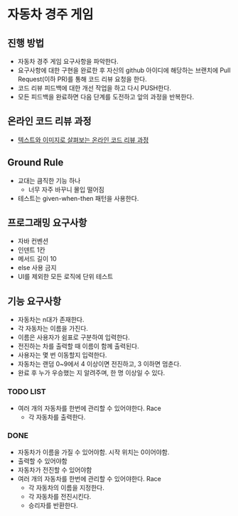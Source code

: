 # 자동차 경주 게임
## 진행 방법
* 자동차 경주 게임 요구사항을 파악한다.
* 요구사항에 대한 구현을 완료한 후 자신의 github 아이디에 해당하는 브랜치에 Pull Request(이하 PR)를 통해 코드 리뷰 요청을 한다.
* 코드 리뷰 피드백에 대한 개선 작업을 하고 다시 PUSH한다.
* 모든 피드백을 완료하면 다음 단계를 도전하고 앞의 과정을 반복한다.

## 온라인 코드 리뷰 과정
* [텍스트와 이미지로 살펴보는 온라인 코드 리뷰 과정](https://github.com/next-step/nextstep-docs/tree/master/codereview)

## Ground Rule
- 교대는 큼직한 기능 하나
  - 너무 자주 바꾸니 몰입 떨어짐
- 테스트는 given-when-then 패턴을 사용한다.

## 프로그래밍 요구사항
- 자바 컨벤션
- 인덴트 1칸
- 메서드 길이 10
- else 사용 금지
- UI를 제외한 모든 로직에 단위 테스트

## 기능 요구사항
- 자동차는 n대가 존재한다.
- 각 자동차는 이름을 가진다.
- 이름은 사용자가 쉼표로 구분하여 입력한다.
- 전진하는 차를 출력할 때 이름이 함께 출력된다.
- 사용자는 몇 번 이동할지 입력한다.
- 자동차는 랜덤 0~9에서 4 이상이면 전진하고, 3 이하면 멈춘다.
- 완료 후 누가 우승했는 지 알려주며, 한 명 이상일 수 있다.

### TODO LIST
- 여러 개의 자동차를 한번에 관리할 수 있어야한다. Race
  - 각 자동차를 출력한다.

### DONE
- 자동차가 이름을 가질 수 있어야함. 시작 위치는 0이어야함.
- 출력할 수 있어야함
- 자동차가 전진할 수 있어야함
- 여러 개의 자동차를 한번에 관리할 수 있어야한다. Race
  - 각 자동차의 이름을 지정한다.
  - 각 자동차를 전진시킨다.
  - 승리자를 반환한다.
